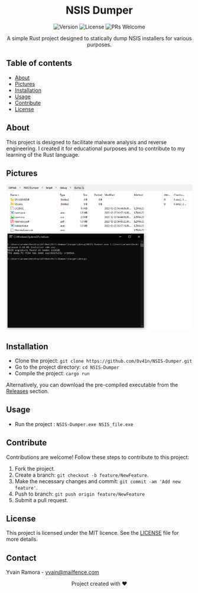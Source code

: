 <h1 align="center">NSIS Dumper</h1>

<p align="center">
  <img src="https://img.shields.io/badge/version-v1.0-blue.svg" alt="Version">
  <img src="https://img.shields.io/github/license/Yvainix/NSIS-Dumper.svg" alt="License">
  <img src="https://img.shields.io/badge/PRs-welcome-brightgreen.svg" alt="PRs Welcome">
</p>

<p align="center">
    A simple Rust project designed to statically dump NSIS installers for various purposes.
</p>

## Table of contents
- [About](#about)
- [Pictures](#pictures)
- [Installation](#installation)
- [Usage](#usage)
- [Contribute](#contribute)
- [License](#license)

## About
This project is designed to facilitate malware analysis and reverse engineering. I created it for educational purposes and to contribute to my learning of the Rust language.

## Pictures

<p align="center">
  <img src="img/screenshot.png" alt="picture" width="600">
</p>

## Installation
* Clone the project: `git clone https://github.com/0v41n/NSIS-Dumper.git`
* Go to the project directory: `cd NSIS-Dumper`
* Compile the project: `cargo run`

Alternatively, you can download the pre-compiled executable from the [Releases](https://github.com/0v41n/NSIS-Dumper/releases) section. 
## Usage
* Run the project : `NSIS-Dumper.exe NSIS_file.exe`

## Contribute
Contributions are welcome! Follow these steps to contribute to this project:
1. Fork the project.
2. Create a branch: `git checkout -b feature/NewFeature`.
3. Make the necessary changes and commit: `git commit -am 'Add new feature'`.
4. Push to branch: `git push origin feature/NewFeature`
5. Submit a pull request.

## License
This project is licensed under the MIT licence. See the [LICENSE](LICENSE) file for more details.

## Contact
Yvain Ramora - yvain@mailfence.com

<p align="center">
  Project created with ❤️
</p>
